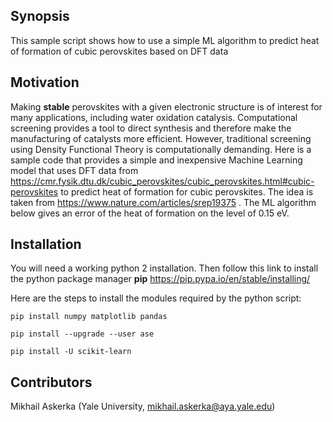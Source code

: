 ## Synopsis

This sample script shows how to use a simple ML algorithm to predict heat of formation of cubic perovskites based on DFT data

## Motivation

Making **stable** perovskites with a given electronic structure is of interest for many applications, including water oxidation catalysis. Computational screening provides a tool to direct synthesis and therefore make the manufacturing of catalysts more efficient. However, traditional screening using Density Functional Theory is computationally demanding. Here is a sample code that provides a simple and inexpensive Machine Learning model that uses DFT data from https://cmr.fysik.dtu.dk/cubic_perovskites/cubic_perovskites.html#cubic-perovskites to predict heat of formation for cubic perovskites. The idea is taken from https://www.nature.com/articles/srep19375 . The ML algorithm below gives an error of the heat of formation on the level of 0.15 eV. 

## Installation

You will need a working python 2 installation. Then follow this link to install the python package manager **pip** https://pip.pypa.io/en/stable/installing/

Here are the steps to install the modules required by the python script:

```
pip install numpy matplotlib pandas 

pip install --upgrade --user ase

pip install -U scikit-learn 

```
## Contributors

Mikhail Askerka (Yale University, mikhail.askerka@aya.yale.edu) 

